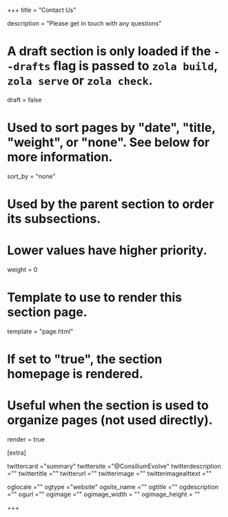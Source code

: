 +++
title = "Contact Us"

description = "Please get in touch with any questions"

# A draft section is only loaded if the `--drafts` flag is passed to `zola build`, `zola serve` or `zola check`.
draft = false

# Used to sort pages by "date", "title, "weight", or "none". See below for more information.
sort_by = "none"

# Used by the parent section to order its subsections.
# Lower values have higher priority.
weight = 0

# Template to use to render this section page.
template = "page.html"


# If set to "true", the section homepage is rendered.
# Useful when the section is used to organize pages (not used directly).
render = true



[extra]


twittercard ="summary"
twittersite ="@ConsiliumEvolve"
twitterdescription =""
twittertitle =""
twitterurl =""
twitterimage =""
twitterimagealttext =""

oglocale =""
ogtype ="website"
ogsite_name =""
ogtitle =""
ogdescription =""
ogurl =""
ogimage =""
ogimage_width = ""
ogimage_height = ""

+++